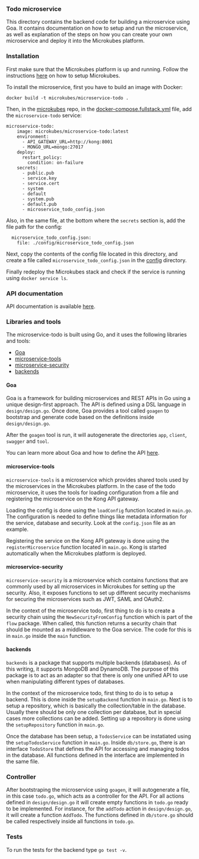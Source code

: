 ### Todo microservice

This directory contains the backend code for building a microservice using Goa. It contains documentation on how to setup and run the microservice, as well as explanation of the steps on how you can create your own microservice and deploy it into the Microkubes platform.

### Installation

First make sure that the Microkubes platform is up and running. Follow the instructions [here](https://github.com/Microkubes/microkubes) on how to setup Microkubes.

To install the microservice, first you have to build an image with Docker:

```
docker build -t microkubes/microservice-todo .
```

Then, in the [microkubes](https://github.com/Microkubes/microkubes) repo, in the       [docker-compose.fullstack.yml](https://github.com/Microkubes/microkubes/blob/master/docker/docker-compose.fullstack.yml) file,
add the `microservice-todo` service:

```
microservice-todo:
    image: microkubes/microservice-todo:latest
    environment:
      - API_GATEWAY_URL=http://kong:8001
      - MONGO_URL=mongo:27017
    deploy:
      restart_policy:
        condition: on-failure
    secrets:
      - public.pub
      - service.key
      - service.cert
      - system
      - default
      - system.pub
      - default.pub
      - microservice_todo_config.json
```

Also, in the same file, at the bottom where the `secrets` section is, add the file path for the config:

```
  microservice_todo_config.json:
    file: ./config/microservice_todo_config.json
```

Next, copy the contents of the config file located in this directory, and create a file called `microservice_todo_config.json` in the [config](https://github.com/Microkubes/microkubes/tree/master/docker/config) directory.

Finally redeploy the Microkubes stack and check if the service is running using `docker service ls`.

### API documentation

API documentation is available [here](./api.md).

### Libraries and tools

The microservice-todo is built using Go, and it uses the following libraries and tools:
- [Goa](https://github.com/goadesign/goa)
- [microservice-tools](https://github.com/Microkubes/microservice-tools)
- [microservice-security](https://github.com/Microkubes/microservice-security)
- [backends](https://github.com/Microkubes/backends)

#### Goa

Goa is a framework for building microservices and REST APIs in Go using a unique design-first approach. The API is defined using a DSL language in `design/design.go`. Once done, Goa provides a tool called `goagen` to bootstrap and generate code based on the definitions inside `design/design.go`.

After the `goagen` tool is run, it will autogenerate the directories `app`, `client`, `swagger` and `tool`.

You can learn more about Goa and how to define the API [here](https://goa.design/).

#### microservice-tools

`microservice-tools` is a microservice which provides shared tools used by the microservices in the Microkubes platform. In the case of the todo microservice, it uses the tools for loading configuration from a file and registering the microservice on the Kong API gateway.

Loading the config is done using the `loadConfig` function located in `main.go`. The configuration is needed to define things like metadata information for the service, database and security. Look at the `config.json` file as an example.

Registering the service on the Kong API gateway is done using the `registerMicroservice` function located in `main.go`. Kong is started automatically when the Microkubes platform is deployed.

#### microservice-security

`microservice-security` is a microservice which contains functions that are commonly used by all microservices in Microkubes for setting up the security. Also, it exposes functions to set up different security mechanisms for securing the microservices such as JWT, SAML and OAuth2.

In the context of the microservice todo, first thing to do is to create a security chain using the `NewSecurityFromConfig` function which is part of the `flow` package. When called, this function returns a security chain that should be mounted as a middleware to the Goa service. The code for this is in `main.go` inside the `main` function.

#### backends

`backends` is a package that supports multiple backends (databases). As of this writing, it supports MongoDB and DynamoDB. The purpose of this package is to act as an adapter so that there is only one unified API to use when manipulating different types of databases.

In the context of the microservice todo, first thing to do is to setup a backend. This is done inside the `setupBackend` function in `main.go`. Next is to setup a repository, which is basically the collection/table in the database. Usually there should be only one collection per database, but in special cases more collections can be added. Setting up a repository is done using the `setupRepository` function in `main.go`.

Once the database has been setup, a `TodosService` can be instatiated using the `setupTodosService` function in `main.go`. Inside `db/store.go`, there is an interface `TodoStore` that defines the API for accessing and managing todos in the database. All functions defined in the interface are implemented in the same file.

### Controller

After bootstraping the microservice using `goagen`, it will autogenerate a file, in this case `todo.go`, which acts as a controller for the API. For all actions defined in `design/design.go` it will create empty functions in `todo.go` ready to be implemented. For instance, for the `addTodo` action in `design/design.go`, it will create a function `AddTodo`. The functions defined in `db/store.go` should be called respectively inside all functions in `todo.go`.

### Tests

To run the tests for the backend type `go test -v`.